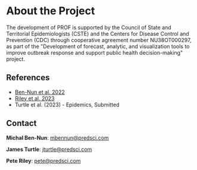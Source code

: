 # About the Project

The development of PROF is supported by the Council of State and Territorial Epidemiologists (CSTE) and the Centers for Disease Control and Prevention (CDC)
through cooperative agreement number NU38OT000297, as part of the "Development of forecast, analytic, and visualization tools to improve outbreak response and support public health decision-making" project.


## References

* [Ben-Nun et al. 2022](https://journals.plos.org/ploscompbiol/article?id=10.1371/journal.pcbi.1010375)
* [Riley et al. 2023](https://academic.oup.com/milmed/article/188/1-2/311/6387156)
* Turtle et al. (2023) - Epidemics, Submitted

## Contact 

**Michal Ben-Nun**: <mbennun@predsci.com>

**James Turtle**: <jturtle@predsci.com>

**Pete Riley**: <pete@predsci.com>



